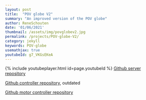 ```yaml
---
layout: post
title:  "POV globe V2"
summary: "An improved version of the POV globe"
author: ReneSchouten
date: '01/06/2021'
thumbnail: /assets/img/povglobev2.jpg
permalink: /projects/POV-globe-V2/
category: jekyll
keywords: POV-globe
usemathjax: true
youtubeId: g7_VKGsEKeA
---
```


{% include youtubeplayer.html id=page.youtubeId %}
[Github server repository](https://github.com/magnocube/POV-Globe)

[Github controller repository](https://github.com/r-schouten/pov-globe-esp32), outdated

[Github motor controller repository](https://github.com/r-schouten/POV-globe-base)


